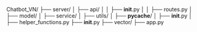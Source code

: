 Chatbot_VN/
├── server/
│   ├── api/
│   │   ├── __init__.py
│   │   ├── routes.py
│   ├── model/
│   ├── service/
│   ├── utils/
│       ├── __pycache__/
│       ├── __init__.py
│       ├── helper_functions.py
├── __init__.py
├── vector/
├── app.py
